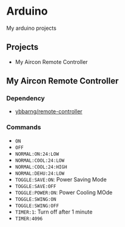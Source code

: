 # Arduino

My arduino projects

## Projects
* My Aircon Remote Controller

## My Aircon Remote Controller

### Dependency
* [ybbarng/remote-controller](https://github.com/ybbarng/remote-controller)

### Commands
* `ON`
* `OFF`
* `NORMAL:ON:24:LOW`
* `NORMAL:COOL:24:LOW`
* `NORMAL:COOL:24:HIGH`
* `NORMAL:DEHU:24:LOW`
* `TOGGLE:SAVE:ON`: Power Saving Mode
* `TOGGLE:SAVE:OFF`
* `TOGGLE:POWER:ON`: Power Cooling MOde
* `TOGGLE:SWING:ON`
* `TOGGLE:SWING:OFF`
* `TIMER:1`: Turn off after 1 minute
* `TIMER:4096`